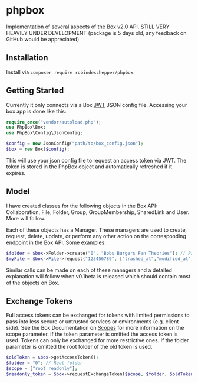 # phpbox
Implementation of several aspects of the Box v2.0 API. STILL VERY HEAVILY UNDER DEVELOPMENT (package is 5 days old, any feedback on GitHub would be appreciated)

## Installation
Install via `composer require robindeschepper/phpbox`.

## Getting Started

Currently it only connects via a Box [JWT](https://developer.box.com/docs/construct-jwt-claim-manually) JSON config file. Accessing your box app is done like this:
```php
require_once("vendor/autoload.php");
use PhpBox\Box;
use PhpBox\Config\JsonConfig;

$config = new JsonConfig("path/to/box_config.json");
$box = new Box($config);
```

This will use your json config file to request an access token via JWT. The token is stored in the PhpBox object and automatically refreshed if it expires.

## Model

I have created classes for the following objects in the Box API: Collaboration, File, Folder, Group, GroupMembership, SharedLink and User. More will follow.

Each of these objects has a Manager. These managers are used to create, request, delete, update, or perform any other action on the corresponding endpoint in the Box API. Some examples:

```php
$folder = $box->Folder->create("0", "Bobs Burgers Fan Theories"); // Parent id/object and name.
$myFile = $box->File->request("123456789", ["trashed_at","modified_at"]); // Request file object with 2 extra fields trashed_at & modified_at
```

Similar calls can be made on each of these managers and a detailed explanation will follow when v0.1beta is released which should contain most of the objects on Box.


## Exchange Tokens

Full access tokens can be exchanged for tokens with limited permissions to pass into less secure or untrusted services or environments (e.g. client-side). See the Box Documentation on [Scopes](https://developer.box.com/docs/scopes) for more information on the scope parameter. If the token parameter is omitted the access token is used. Tokens can only be exchanged for more restrictive ones. If the folder parameter is omitted the root folder of the old token is used.

```php
$oldToken = $box->getAccessToken();
$folder = "0"; // Root folder
$scope = ["root_readonly"];
$readonly_token = $box->requestExchangeToken($scope, $folder, $oldToken);
```
